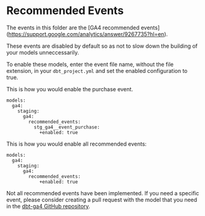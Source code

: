 # Recommended Events

The events in this folder are the [GA4 recommended events] (https://support.google.com/analytics/answer/9267735?hl=en).

These events are disabled by default so as not to slow down the building of your models unneccessarily.

To enable these models, enter the event file name, without the file extension, in your `dbt_project.yml` and set the enabled configuration to true.

This is how you would enable the purchase event.

```
models:
  ga4:
    staging:
      ga4:
        recommended_events:
          stg_ga4__event_purchase:
            +enabled: true
```

This is how you would enable all recommended events:

```
models:
  ga4:
    staging:
      ga4:
        recommended_events:
            +enabled: true
```

Not all recommended events have been implemented. If you need a specific event, please consider creating a pull request with the model that you need in the [dbt-ga4 GitHub repository](https://github.com/Velir/dbt-ga4).